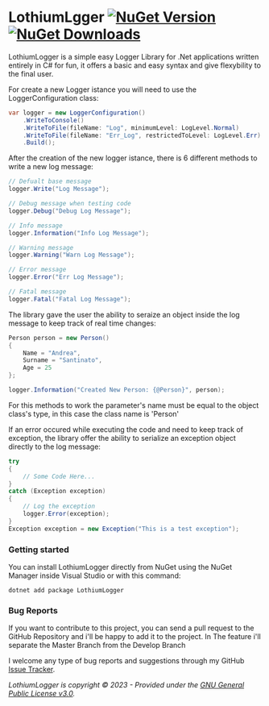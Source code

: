 ﻿# LothiumLgger [![NuGet Version](https://img.shields.io/nuget/v/LothiumLogger.svg?style=flat)](https://www.nuget.org/packages/LothiumLogger/) [![NuGet Downloads](https://img.shields.io/nuget/v/LothiumLogger.svg?style=flat)](https://www.nuget.org/packages/LothiumLogger/)

LothiumLogger is a simple easy Logger Library for .Net applications written entirely in C# for fun, it offers a basic and easy syntax and give flexybility to the final user.

For create a new Logger istance you will need to use the LoggerConfiguration class:

```csharp
var logger = new LoggerConfiguration()
    .WriteToConsole()
    .WriteToFile(fileName: "Log", minimumLevel: LogLevel.Normal)
    .WriteToFile(fileName: "Err_Log", restrictedToLevel: LogLevel.Err)
    .Build();
```

After the creation of the new logger istance, there is 6 different methods to write a new log message:

```csharp
// Defualt base message
logger.Write("Log Message");

// Debug message when testing code
logger.Debug("Debug Log Message");

// Info message
logger.Information("Info Log Message");

// Warning message
logger.Warning("Warn Log Message");

// Error message
logger.Error("Err Log Message");

// Fatal message
logger.Fatal("Fatal Log Message");
```

The library gave the user the ability to seraize an object inside the log message to keep track of real time changes:
```csharp
Person person = new Person() 
{
    Name = "Andrea",
    Surname = "Santinato",
    Age = 25
};

logger.Information("Created New Person: {@Person}", person);
```
For this methods to work the parameter's name must be equal to the object class's type, in this case the class name is 'Person'

If an error occured while executing the code and need to keep track of exception, the library offer the ability to serialize an exception object directly to the log message:
```csharp
try 
{
    // Some Code Here...
}
catch (Exception exception)
{
    // Log the exception
    logger.Error(exception);
}
Exception exception = new Exception("This is a test exception");
```

### Getting started

You can install LothiumLogger directly from NuGet using the NuGet Manager inside Visual Studio or with this command:

```
dotnet add package LothiumLogger
```

### Bug Reports

If you want to contribute to this project, you can send a pull request to the GitHub Repository and i'll be happy to add it to the project.
In The feature i'll separate the Master Branch from the Develop Branch

I welcome any type of bug reports and suggestions through my GitHub [Issue Tracker](https://github.com/AndreaSantinato/LothiumLogger/issues).

_LothiumLogger is copyright &copy; 2023 - Provided under the [GNU General Public License v3.0](https://github.com/AndreaSantinato/LothiumLogger/blob/main/LICENSE)._

